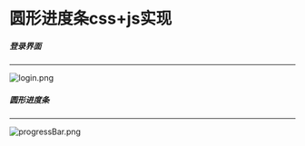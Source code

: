 # 圆形进度条css+js实现
##### 登录界面
---
![login.png](https://github.com/Tanglong9344/HTML-CSS/blob/master/Circular-progress-bar/picture/login.png)
##### 圆形进度条
---
![progressBar.png](https://github.com/Tanglong9344/HTML-CSS/blob/master/Circular-progress-bar/picture/progressBar.png)
